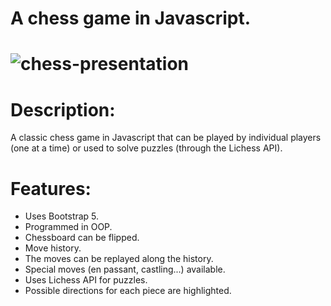 # A chess game in Javascript.
# ![chess-presentation](https://github.com/user-attachments/assets/00e1b51e-5137-46f2-8480-e5018af98651)

# Description:
A classic chess game in Javascript that can be played by individual players (one at a time) or used to solve puzzles (through the Lichess API).
# Features:
- Uses Bootstrap 5.
- Programmed in OOP.
- Chessboard can be flipped.
- Move history.
- The moves can be replayed along the history.
- Special moves (en passant, castling...) available.
- Uses Lichess API for puzzles.
- Possible directions for each piece are highlighted.

